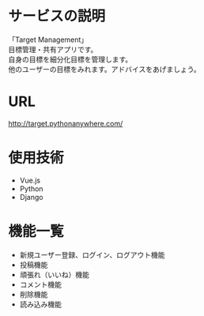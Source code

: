 # サービスの説明
「Target Management」  
目標管理・共有アプリです。  
自身の目標を細分化目標を管理します。  
他のユーザーの目標をみれます。アドバイスをあげましょう。

# URL
http://target.pythonanywhere.com/
# 使用技術
- Vue.js  
- Python  
- Django
# 機能一覧
- 新規ユーザー登録、ログイン、ログアウト機能
- 投稿機能
- 頑張れ（いいね）機能
- コメント機能
- 削除機能
- 読み込み機能

<!-- ◆投稿機能
・一覧表示、記事詳細表示、投稿、編集、削除機能

◆レビューコメント機能
・コメント表示、コメント投稿、コメント編集、コメント削除機能

◆アプリ内ニュース閲覧機能
・ツアー投稿・更新、レビューが投稿されたら、ニュースとしてトップ画面に表示 -->
